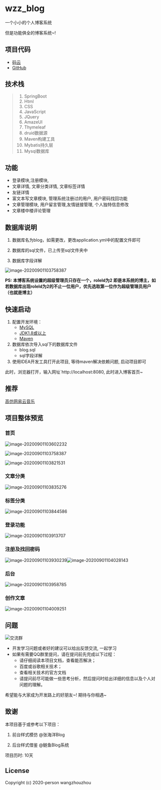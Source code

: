 # wzz_blog

一个小小的个人博客系统

但是功能俱全的博客系统~!

## 项目代码

- [码云](https://gitee.com/wzhouzhou/privateBlog/tree/master)
- [GitHub](https://github.com/wzz1206414629/privateBlog)

## 技术栈

> 1. SpringBoot
> 2. Html
> 3. CSS
> 4. JavaScript
> 5. JQuery
> 6. AmazeUI
> 7. Thymeleaf
> 8. druid数据源
> 9. Maven构建工具
> 10. Mybatis持久层
> 11. Mysql数据库

## 功能

- 登录模块,注册模块, 
- 文章详情, 文章分类详情, 文章标签详情
- 友链详情
- 富文本写文章模块, 管理系统注册过的用户, 用户密码找回功能
- 文章管理模块, 用户留言管理,友情链接管理, 个人独特信息修改
- 文章楼中楼评论管理

## 数据库说明

1. 数据库名为blog，如需更改，更改application.yml中的配置文件即可
2. 数据库的sql文件，已上传至sql文件夹中

3. 数据库字段详解

![image-20200901103758387](./preview/column.png)

**PS: 本博客系统设置的超级管理员只存在一个，roleId为2 即是本系统的博主，如若数据库出现roleId为2的不止一位用户，优先选取第一位作为超级管理员用户（也就是博主）**

## 快速启动

1. 配置开发环境：
    * [MySQL](https://dev.mysql.com/downloads/mysql/)
    * [JDK1.8或以上](http://www.oracle.com/technetwork/java/javase/overview/index.html)
    * [Maven](https://maven.apache.org/download.cgi)
2. 数据库依次导入sql下的数据库文件
    * blog.sql
    * sql字段详解
3. 使用IDEA开发工具打开此项目,  等待maven解决依赖问题, 启动项目即可

此时，浏览器打开，输入网址`http://localhost:8080, 此时进入博客首页~

##  推荐

[高仿网易云音乐](https://gitee.com/wzhouzhou/vue_wzz_cloudMusic)

## 项目整体预览

### 首页

![image-20200901103602232](./preview/image-20200901103602232.png)

![image-20200901103758387](./preview/image-20200901103758387.png)

![image-20200901103821531](./preview/image-20200901103821531.png)

### 文章分类

![image-20200901103835276](./preview/image-20200901103835276.png)

### 标签分类

![image-20200901103844586](./preview/image-20200901103844586.png)

### 登录功能

![image-20200901103913707](./preview/image-20200901103913707.png)

### 注册及找回密码



![image-20200901103930239](.\preview\image-20200901103930239.png)![image-20200901104028143](./preview/image-20200901104028143.png)

### 后台

![image-20200901103958785](./preview/image-20200901103958785.png)

### 创作文章

![image-20200901104009251](./preview/image-20200901104009251.png)

## 问题

![交流群](./preview/qrcode_1601109660584.jpg)

- 开发学习问题或者好的建议可以给出反馈交流, 一起学习
- 如果有需要QQ群里提问，请在提问前先完成以下过程：
    - 请仔细阅读本项目文档，查看能否解决；
    - 百度或谷歌相关技术；
    - 查看相关技术的官方文档
    - 请提问前尽可能做一些思考分析，然后提问时给出详细的信息以及个人对问题的理解。

希望能与大家成为开发路上的好朋友~! 期待与你相遇~

## 致谢

本项目基于或参考以下项目：

1. 前台样式模仿 @张海洋Blog

2. 后台样式借鉴 @鲢鱼Blog系统

项目历时: 10天

## License

Copyright (c) 2020-person wangzhouzhou
